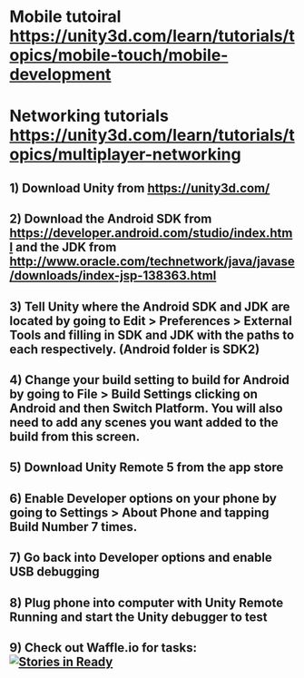 # Mobile tutoiral https://unity3d.com/learn/tutorials/topics/mobile-touch/mobile-development
# Networking tutorials https://unity3d.com/learn/tutorials/topics/multiplayer-networking
## 1) Download Unity from https://unity3d.com/
## 2) Download the Android SDK from https://developer.android.com/studio/index.html and the JDK from http://www.oracle.com/technetwork/java/javase/downloads/index-jsp-138363.html
## 3) Tell Unity where the Android SDK and JDK are located by going to Edit > Preferences > External Tools and filling in SDK and JDK with the paths to each respectively.  (Android folder is SDK2)
## 4) Change your build setting to build for Android by going to File > Build Settings clicking on Android and then Switch Platform.  You will also need to add any scenes you want added to the build from this screen.
## 5) Download Unity Remote 5 from the app store
## 6) Enable Developer options on your phone by going to Settings > About Phone and tapping Build Number 7 times. 
## 7) Go back into Developer options and enable USB debugging
## 8) Plug phone into computer with Unity Remote Running and start the Unity debugger to test
## 9) Check out Waffle.io for tasks: [![Stories in Ready](https://badge.waffle.io/Calvinjk/EECS441MobileGame.png?label=ready&title=Ready)](https://waffle.io/Calvinjk/EECS441MobileGame)
